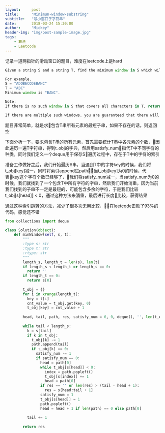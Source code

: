 ```yaml
---
layout:     post
title:      "Minimun-window-substring"
subtitle:   "最小窗口子字符串"
date:       2018-03-24 15:30:00
author:     "Mickey"
header-img: "img/post-sample-image.jpg"
tags:
    - 算法
    - Leetcode
---
```


记录一道两指针的滑动窗口的题目，难度在leetcode上是hard

```js
Given a string S and a string T, find the minimum window in S which will contain all the characters in T in complexity O(n).

For example,
S = "ADOBECODEBANC"
T = "ABC"
Minimum window is "BANC".

Note:
If there is no such window in S that covers all characters in T, return the empty string "".

If there are multiple such windows, you are guaranteed that there will always be only one unique minimum window in S.
```

题目非常简单，就是求包含T串所有元素的最短子串，如果不存在的话，则返回空

下面分析一下，要求包含T串的所有元素，首先需要统计T串中各元素的个数，因此遍历一遍T字符串，得到t\_obj的字典，然后用satisfy\_num指代T中不同字符的种类，同时我们定义一个deque用于保存S遍历过程中，存在于T中的字符的索引

准备工作做好之后，我们开始遍历S串，当遇到T中的字符key的时候，我们将t\_obj[key]减一，同时将索引append进path，当t\_obj[key]为0的时候，代表key这个字符个数已经够了，我们将satisfy\_num减一，当satisfy\_num为0的时候，我们就找到了一个包含T中所有字符的字串，然后我们开始消重，因为当前我们找到的子串不一定是最短的，可能包含多余的字符，于是我们比较t_obj[s[head]] < 0，通过这种方法来消重，最后进行长度比较，获得结果

通过这种索引跳转的方法，减少了很多次无用比较，在leetcode击败了93%的代码，感觉还不错

```python
from collections import deque

class Solution(object):
    def minWindow(self, s, t):
        """
        :type s: str
        :type t: str
        :rtype: str
        """
        length_s, length_t = len(s), len(t)
        if length_s < length_t or length_s == 0:
          return ''
        if length_t == 0:
          return s[0]
        
        t_obj = {}
        for i in xrange(length_t):
          key = t[i]
          cnt_value = t_obj.get(key, 0)
          t_obj[key] = cnt_value + 1
        
        head, tail, path, res, satisfy_num = 0, 0, deque(), '', len(t_obj.keys())
        
        while tail < length_s:
          k = s[tail]
          if k in t_obj:
            t_obj[k] -= 1
            path.append(tail)
            if t_obj[k] == 0:
              satisfy_num -= 1
              if satisfy_num == 0:
                head = path[0]
                while t_obj[s[head]] < 0:
                  index = path.popleft()
                  t_obj[s[index]] += 1
                  head = path[0]
                if res == '' or len(res) > (tail - head + 1):
                  res = s[head:tail + 1]
                satisfy_num = 1
                t_obj[s[head]] = 1
                path.popleft()
                head = head + 1 if len(path) == 0 else path[0]
                
          tail += 1
          
        return res
      
```